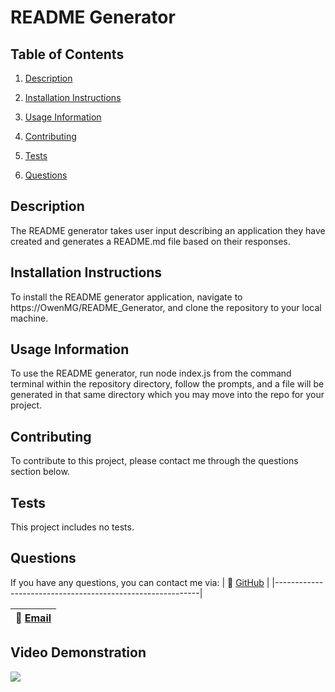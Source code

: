 
  # README Generator
  

  ## Table of Contents

  1. [Description](#description)

  2. [Installation Instructions](#installation-instructions)

  3. [Usage Information](#usage-information)

  4. [Contributing](#contributing)

  5. [Tests](#tests)

  6. [Questions](#questions)

  ## Description

  The README generator takes user input describing an application they have created and generates a README.md file based on their responses.

  ## Installation Instructions

  To install the README generator application, navigate to https://OwenMG/README_Generator, and clone the repository to your local machine.

  ## Usage Information

  To use the README generator, run node index.js from the command terminal within the repository directory, follow the prompts, and a file will be generated in that same directory which you may move into the repo for your project.

  ## Contributing

  To contribute to this project, please contact me through the questions section below.

  ## Tests

 This project includes no tests. 

  

  ## Questions

  If you have any questions, you can contact me via:
  | :memo:  [GitHub](https://github.com/OwenMG)   |
  |-----------------------------------------------------------|

  | :memo:  [Email](mailto:omgwebdev@gmail.com)                  |
  |-----------------------------------------------------------|

## Video Demonstration

![](demovid.gif)